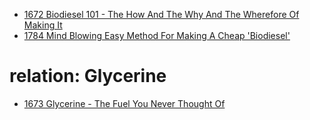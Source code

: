 - [1672 Biodiesel 101 - The How And The Why And The Wherefore Of Making It](https://youtu.be/fz8dJaQ4tWA)
- [1784 Mind Blowing Easy Method For Making A Cheap 'Biodiesel'](https://youtu.be/ZZg6hirk9r0)

# relation: Glycerine
- [1673 Glycerine - The Fuel You Never Thought Of](https://youtu.be/kTPkg4gOGWM)
